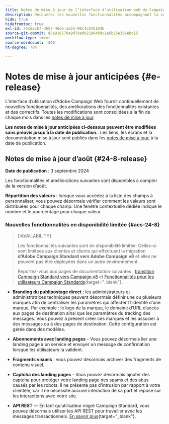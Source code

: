 ```yaml
---
title: Notes de mise à jour de l’interface d’utilisation web de Campaign v8
description: Découvrez les nouvelles fonctionnalités accompagnant la version suivante de l’interface d’utilisation de Campaign Web.
hide: true
hidefromtoc: true
exl-id: a4c6ecb7-d657-46de-aa55-90c4cb45164b
source-git-commit: d5a916578a9d79ad021064b9c1e6b26e396ebd15
workflow-type: tm+mt
source-wordcount: '346'
ht-degree: 76%

---
```


# Notes de mise à jour anticipées {#e-release}

L’interface d’utilisation d’Adobe Campaign Web fournit continuellement de nouvelles fonctionnalités, des améliorations des fonctionnalités existantes et des correctifs. Toutes les modifications sont consolidées à la fin de chaque mois dans les [notes de mise à jour](release-notes.md).

**Les notes de mise à jour anticipées ci-dessous peuvent être modifiées sans préavis jusqu’à la date de publication.**. Les liens, les écrans et la documentation mise à jour sont publiés dans les [notes de mise à jour](release-notes.md), à la date de publication.

## Notes de mise à jour d’août {#24-8-release}

**Date de publication** : 3 septembre 2024

Les fonctionnalités et améliorations suivantes sont disponibles à compter de la version d’août.

**Répartition des valeurs** : lorsque vous accédez à la liste des champs à personnaliser, vous pouvez désormais vérifier comment les valeurs sont distribuées pour chaque champ. Une fenêtre contextuelle dédiée indique le nombre et le pourcentage pour chaque valeur.


### Nouvelles fonctionnalités en disponibilité limitée {#acs-24-8}

>[!AVAILABILITY]
>
>Les fonctionnalités suivantes sont en disponibilité limitée. Celles-ci sont limitées aux clientes et clients qui effectuent la migration **d’Adobe Campaign Standard vers Adobe Campaign v8** et elles ne peuvent pas être déployées dans un autre environnement.
>
>Reportez-vous aux pages de documentation suivantes : [transition Campaign Standard vers Campaign v8](../rn/acs-migration.md) et [Fonctionnalités pour les utilisateurs Campaign Standards](https://experienceleague.adobe.com/docs/experience-cloud/campaign/campaign-standard-migration-home.html?lang=fr){target="_blank"}.

* **Branding du publipostage direct** : les administrateurs et administratrices techniques peuvent désormais définir une ou plusieurs marques afin de centraliser les paramètres qui affectent l’identité d’une marque. Par exemple : le logo de la marque, le domaine d’URL d’accès aux pages de destination ainsi que les paramètres du tracking des messages. Vous pouvez à présent créer ces marques et les associer à des messages ou à des pages de destination. Cette configuration est gérée dans des modèles.

* **Abonnements avec landing pages** - Vous pouvez désormais lier une landing page à un service et envoyer un message de confirmation lorsque les utilisateurs la valident.

* **Fragments visuels** : vous pouvez désormais archiver des fragments de contenu visuel.

* **Captcha des landing pages** - Vous pouvez désormais ajouter des captcha pour protéger votre landing page des spams et des abus causés par les robots. Il ne présente pas d’intrusion par rapport à votre clientèle, car il ne nécessite aucune interaction de sa part et repose sur les interactions avec votre site.

* **API REST** — En tant qu’utilisateur migré Campaign Standard, vous pouvez désormais utiliser les API REST pour travailler avec les messages transactionnels. [En savoir plus](https://experienceleague.adobe.com/docs/experience-cloud/campaign/apis/get-started-apis.html?lang=fr){target="_blank"}.


